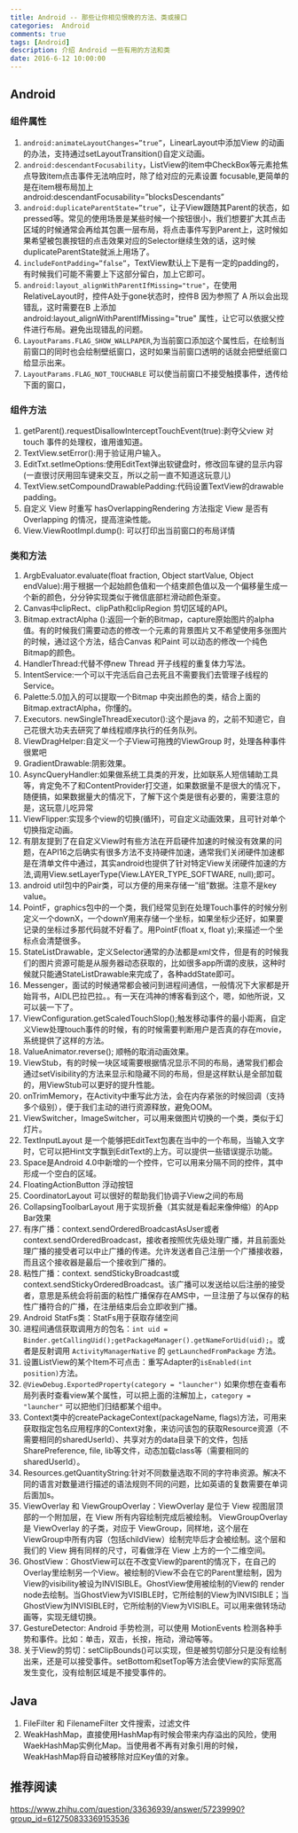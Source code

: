 ```yaml
---
title: Android -- 那些让你相见恨晚的方法、类或接口
categories:  Android
comments: true
tags: [Android]
description: 介绍 Android 一些有用的方法和类
date: 2016-6-12 10:00:00
---
```



## Android

### 组件属性

 1. `android:animateLayoutChanges=”true”`，LinearLayout中添加View 的动画的办法，支持通过setLayoutTransition()自定义动画。
 2. `android:descendantFocusability`，ListView的item中CheckBox等元素抢焦点导致item点击事件无法响应时，除了给对应的元素设置 focusable,更简单的是在item根布局加上android:descendantFocusability=”blocksDescendants”
 3. `android:duplicateParentState=”true”`，让子View跟随其Parent的状态，如pressed等。常见的使用场景是某些时候一个按钮很小，我们想要扩大其点击区域的时候通常会再给其包裹一层布局，将点击事件写到Parent上，这时候如果希望被包裹按钮的点击效果对应的Selector继续生效的话，这时候duplicateParentState就派上用场了。
 4. `includeFontPadding=”false”`，TextView默认上下是有一定的padding的，有时候我们可能不需要上下这部分留白，加上它即可。
 5. `android:layout_alignWithParentIfMissing="true"`，在使用RelativeLayout时，控件A处于gone状态时，控件B 因为参照了 A 所以会出现错乱，这时需要在B 上添加 android:layout_alignWithParentIfMissing="true" 属性，让它可以依据父控件进行布局。避免出现错乱的问题。 
 6. `LayoutParams.FLAG_SHOW_WALLPAPER`,为当前窗口添加这个属性后，在绘制当前窗口的同时也会绘制壁纸窗口，这时如果当前窗口透明的话就会把壁纸窗口给显示出来。
 7. `LayoutParams.FLAG_NOT_TOUCHABLE`  可以使当前窗口不接受触摸事件，透传给下面的窗口，

### 组件方法

 1. getParent().requestDisallowInterceptTouchEvent(true):剥夺父view 对touch 事件的处理权，谁用谁知道。
 2. TextView.setError():用于验证用户输入。
 3. EditTxt.setImeOptions:使用EditText弹出软键盘时，修改回车键的显示内容(一直很讨厌用回车键来交互，所以之前一直不知道这玩意儿)
 4. TextView.setCompoundDrawablePadding:代码设置TextView的drawable padding。
 5. 自定义 View 时重写 hasOverlappingRendering 方法指定 View 是否有 Overlapping 的情况，提高渲染性能。
 6. View.ViewRootImpl.dump(): 可以打印出当前窗口的布局详情
 
### 类和方法

 1. ArgbEvaluator.evaluate(float fraction, Object startValue, Object endValue):用于根据一个起始颜色值和一个结束颜色值以及一个偏移量生成一个新的颜色，分分钟实现类似于微信底部栏滑动颜色渐变。
 2. Canvas中clipRect、clipPath和clipRegion 剪切区域的API。
 3. Bitmap.extractAlpha ():返回一个新的Bitmap，capture原始图片的alpha 值。有的时候我们需要动态的修改一个元素的背景图片又不希望使用多张图片的时候，通过这个方法，结合Canvas 和Paint 可以动态的修改一个纯色Bitmap的颜色。
 4. HandlerThread:代替不停new Thread 开子线程的重复体力写法。
 5. IntentService:一个可以干完活后自己去死且不需要我们去管理子线程的Service。
 6. Palette:5.0加入的可以提取一个Bitmap 中突出颜色的类，结合上面的Bitmap.extractAlpha，你懂的。
 7. Executors. newSingleThreadExecutor():这个是java 的，之前不知道它，自己花很大功夫去研究了单线程顺序执行的任务队列。
 8. ViewDragHelper:自定义一个子View可拖拽的ViewGroup 时，处理各种事件很累吧
 9. GradientDrawable:阴影效果。
 10. AsyncQueryHandler:如果做系统工具类的开发，比如联系人短信辅助工具等，肯定免不了和ContentProvider打交道，如果数据量不是很大的情况下，随便搞，如果数据量大的情况下，了解下这个类是很有必要的，需要注意的是，这玩意儿吃异常
 11. ViewFlipper:实现多个view的切换(循环)，可自定义动画效果，且可针对单个切换指定动画。
 12. 有朋友提到了在自定义View时有些方法在开启硬件加速的时候没有效果的问题，在API16之后确实有很多方法不支持硬件加速，通常我们关闭硬件加速都是在清单文件中通过，其实android也提供了针对特定View关闭硬件加速的方法,调用View.setLayerType(View.LAYER_TYPE_SOFTWARE, null);即可。
 13. android util包中的Pair类，可以方便的用来存储一”组”数据。注意不是key value。
 14. PointF，graphics包中的一个类，我们经常见到在处理Touch事件的时候分别定义一个downX，一个downY用来存储一个坐标，如果坐标少还好，如果要记录的坐标过多那代码就不好看了。用PointF(float x, float y);来描述一个坐标点会清楚很多。
 15. StateListDrawable，定义Selector通常的办法都是xml文件，但是有的时候我们的图片资源可能是从服务器动态获取的，比如很多app所谓的皮肤，这种时候就只能通StateListDrawable来完成了，各种addState即可。
 16. Messenger，面试的时候通常都会被问到进程间通信，一般情况下大家都是开始背书，AIDL巴拉巴拉。。有一天在鸿神的博客看到这个，嗯，如他所说，又可以装一下了。
 17. ViewConfiguration.getScaledTouchSlop();触发移动事件的最小距离，自定义View处理touch事件的时候，有的时候需要判断用户是否真的存在movie，系统提供了这样的方法。
 18. ValueAnimator.reverse(); 顺畅的取消动画效果。
 19. ViewStub，有的时候一块区域需要根据情况显示不同的布局，通常我们都会通过setVisibility的方法来显示和隐藏不同的布局，但是这样默认是全部加载的，用ViewStub可以更好的提升性能。
 20. onTrimMemory，在Activity中重写此方法，会在内存紧张的时候回调（支持多个级别），便于我们主动的进行资源释放，避免OOM。
 21. ViewSwitcher，ImageSwitcher，可以用来做图片切换的一个类，类似于幻灯片。
 22. TextInputLayout 是一个能够把EditText包裹在当中的一个布局，当输入文字时，它可以把Hint文字飘到EditText的上方。可以提供一些错误提示功能。
 23. Space是Android 4.0中新增的一个控件，它可以用来分隔不同的控件，其中形成一个空白的区域。
 24. FloatingActionButton 浮动按钮
 25. CoordinatorLayout 可以很好的帮助我们协调子View之间的布局
 26. CollapsingToolbarLayout 用于实现折叠（其实就是看起来像伸缩）的App Bar效果
 27. 有序广播：context.sendOrderedBroadcastAsUser或者context.sendOrderedBroadcast，接收者按照优先级处理广播，并且前面处理广播的接受者可以中止广播的传递。允许发送者自己注册一个广播接收器，而且这个接收器是最后一个接收到广播的。
 28. 粘性广播：context. sendStickyBroadcast或context.sendStickyOrderedBroadcast。该广播可以发送给以后注册的接受者，意思是系统会将前面的粘性广播保存在AMS中，一旦注册了与以保存的粘性广播符合的广播，在注册结束后会立即收到广播。
 29. Android StatFs类：StatFs用于获取存储空间
 30. 进程间通信获取调用方的包名：`int uid = Binder.getCallingUid();getPackageManager().getNameForUid(uid);`。或者是反射调用 `ActivityManagerNative` 的 `getLaunchedFromPackage` 方法。
 31. 设置ListView的某个Item不可点击：重写Adapter的`isEnabled(int position)`方法。
 32. `@ViewDebug.ExportedProperty(category = "launcher")` 如果你想在查看布局列表时查看view某个属性，可以把上面的注解加上，`category = "launcher"` 可以把他们归结都某个组中。
 33. Context类中的createPackageContext(packageName, flags)方法，可用来获取指定包名应用程序的Context对象，来访问该包的获取Resource资源（不需要相同的sharedUserId）、共享对方的data目录下的文件，包括SharePreference, file, lib等文件，动态加载class等（需要相同的sharedUserId）。
 34. Resources.getQuantityString:针对不同数量选取不同的字符串资源。解决不同的语言对数量进行描述的语法规则不同的问题，比如英语的复数需要在单词后面加s。
 35. ViewOverlay 和 ViewGroupOverlay：ViewOverlay 是位于 View 视图层顶部的一个附加层，在 View 所有内容绘制完成后被绘制。 ViewGroupOverlay 是 ViewOverlay 的子类，对应于 ViewGroup，同样地，这个层在 ViewGroup中所有内容（包括childView）绘制完毕后才会被绘制。这个层和我们的 View 拥有同样的尺寸，可看做浮在 View 上方的一个二维空间。
 36. GhostView：GhostView可以在不改变View的parent的情况下，在自己的Overlay里绘制另一个View。被绘制的View不会在它的Parent里绘制，因为View的visibility被设为INVISIBLE。GhostView使用被绘制的View的 render node去绘制。当GhostView为VISIBLE时，它所绘制的View为INVISIBLE；当GhostView为INVISIBLE时，它所绘制的View为VISIBLE。可以用来做转场动画等，实现无缝切换。
 37. GestureDetector: Android 手势检测，可以使用 MotionEvents 检测各种手势和事件。比如：单击，双击，长按，拖动，滑动等等。
 38. 关于View的剪切：setClipBounds()可以实现，但是被剪切部分只是没有绘制出来，还是可以接受事件。setBottom和setTop等方法会使View的实际宽高发生变化，没有绘制区域是不接受事件的。


## Java

 1. FileFilter 和 FilenameFilter 文件搜索，过滤文件
 2.  WeakHashMap，直接使用HashMap有时候会带来内存溢出的风险，使用WaekHashMap实例化Map。当使用者不再有对象引用的时候，WeakHashMap将自动被移除对应Key值的对象。

## 推荐阅读

https://www.zhihu.com/question/33636939/answer/57239990?group_id=612750833369153536
